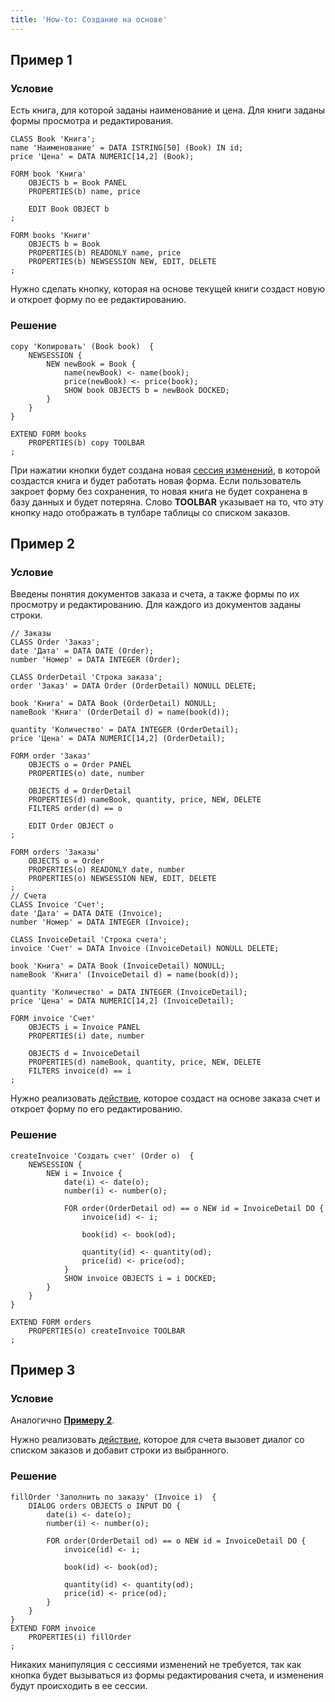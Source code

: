 ```yaml
---
title: 'How-to: Создание на основе'
---
```


## Пример 1

### Условие

Есть книга, для которой заданы наименование и цена. Для книги заданы формы просмотра и редактирования.

```lsf
CLASS Book 'Книга';
name 'Наименование' = DATA ISTRING[50] (Book) IN id;
price 'Цена' = DATA NUMERIC[14,2] (Book);

FORM book 'Книга'
    OBJECTS b = Book PANEL
    PROPERTIES(b) name, price

    EDIT Book OBJECT b
;

FORM books 'Книги'
    OBJECTS b = Book
    PROPERTIES(b) READONLY name, price
    PROPERTIES(b) NEWSESSION NEW, EDIT, DELETE
;
```

Нужно сделать кнопку, которая на основе текущей книги создаст новую и откроет форму по ее редактированию.

### Решение

```lsf
copy 'Копировать' (Book book)  {
    NEWSESSION {
        NEW newBook = Book {
            name(newBook) <- name(book);
            price(newBook) <- price(book);
            SHOW book OBJECTS b = newBook DOCKED;
        }
    }
}

EXTEND FORM books
    PROPERTIES(b) copy TOOLBAR
;
```

При нажатии кнопки будет создана новая [сессия изменений](Change_sessions.md), в которой создастся книга и будет работать новая форма. Если пользователь закроет форму без сохранения, то новая книга не будет сохранена в базу данных и будет потеряна. Слово **TOOLBAR** указывает на то, что эту кнопку надо отображать в тулбаре таблицы со списком заказов.

## Пример 2

### Условие

Введены понятия документов заказа и счета, а также формы по их просмотру и редактированию. Для каждого из документов заданы строки.

```lsf
// Заказы
CLASS Order 'Заказ';
date 'Дата' = DATA DATE (Order);
number 'Номер' = DATA INTEGER (Order);

CLASS OrderDetail 'Строка заказа';
order 'Заказ' = DATA Order (OrderDetail) NONULL DELETE;

book 'Книга' = DATA Book (OrderDetail) NONULL;
nameBook 'Книга' (OrderDetail d) = name(book(d));

quantity 'Количество' = DATA INTEGER (OrderDetail);
price 'Цена' = DATA NUMERIC[14,2] (OrderDetail);

FORM order 'Заказ'
    OBJECTS o = Order PANEL
    PROPERTIES(o) date, number

    OBJECTS d = OrderDetail
    PROPERTIES(d) nameBook, quantity, price, NEW, DELETE
    FILTERS order(d) == o

    EDIT Order OBJECT o
;

FORM orders 'Заказы'
    OBJECTS o = Order
    PROPERTIES(o) READONLY date, number
    PROPERTIES(o) NEWSESSION NEW, EDIT, DELETE
;
// Счета
CLASS Invoice 'Счет';
date 'Дата' = DATA DATE (Invoice);
number 'Номер' = DATA INTEGER (Invoice);

CLASS InvoiceDetail 'Строка счета';
invoice 'Счет' = DATA Invoice (InvoiceDetail) NONULL DELETE;

book 'Книга' = DATA Book (InvoiceDetail) NONULL;
nameBook 'Книга' (InvoiceDetail d) = name(book(d));

quantity 'Количество' = DATA INTEGER (InvoiceDetail);
price 'Цена' = DATA NUMERIC[14,2] (InvoiceDetail);

FORM invoice 'Счет'
    OBJECTS i = Invoice PANEL
    PROPERTIES(i) date, number

    OBJECTS d = InvoiceDetail
    PROPERTIES(d) nameBook, quantity, price, NEW, DELETE
    FILTERS invoice(d) == i
;
```

Нужно реализовать [действие](Actions.md), которое создаст на основе заказа счет и откроет форму по его редактированию.

### Решение

```lsf
createInvoice 'Создать счет' (Order o)  {
    NEWSESSION {
        NEW i = Invoice {
            date(i) <- date(o);
            number(i) <- number(o);

            FOR order(OrderDetail od) == o NEW id = InvoiceDetail DO {
                invoice(id) <- i;

                book(id) <- book(od);

                quantity(id) <- quantity(od);
                price(id) <- price(od);
            }
            SHOW invoice OBJECTS i = i DOCKED;
        }
    }
}

EXTEND FORM orders
    PROPERTIES(o) createInvoice TOOLBAR
;
```

## Пример 3

### Условие

Аналогично [**Примеру 2**](#пример-2).

Нужно реализовать [действие](Actions.md), которое для счета вызовет диалог со списком заказов и добавит строки из выбранного.

### Решение

```lsf
fillOrder 'Заполнить по заказу' (Invoice i)  {
    DIALOG orders OBJECTS o INPUT DO {
        date(i) <- date(o);
        number(i) <- number(o);

        FOR order(OrderDetail od) == o NEW id = InvoiceDetail DO {
            invoice(id) <- i;

            book(id) <- book(od);

            quantity(id) <- quantity(od);
            price(id) <- price(od);
        }
    }
}
EXTEND FORM invoice
    PROPERTIES(i) fillOrder
;
```

Никаких манипуляция с сессиями изменений не требуется, так как кнопка будет вызываться из формы редактирования счета, и изменения будут происходить в ее сессии.
